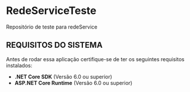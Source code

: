 # RedeServiceTeste
Repositório de teste para redeService

## REQUISITOS DO SISTEMA

Antes de rodar essa aplicação certifique-se de ter os seguintes requisitos instalados:

- **.NET Core SDK** (Versão 6.0 ou superior)
- **ASP.NET Core Runtime** (Versão 6.0 ou superior)
